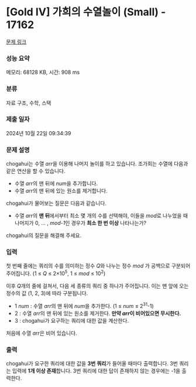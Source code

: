 # [Gold IV] 가희의 수열놀이 (Small) - 17162 

[문제 링크](https://www.acmicpc.net/problem/17162) 

### 성능 요약

메모리: 68128 KB, 시간: 908 ms

### 분류

자료 구조, 수학, 스택

### 제출 일자

2024년 10월 22일 09:34:39

### 문제 설명

<p>chogahui는 수열 <em>arr</em>을 이용해 나머지 놀이를 하고 있습니다. 조가희는 수열에 다음과 같은 연산을 할 수 있습니다.</p>

<ul>
	<li>수열 <em>arr</em>의 맨 뒤에 <em>num</em>을 추가합니다.</li>
	<li>수열 <em>arr</em>의 맨 뒤에 있는 원소를 제거합니다.</li>
</ul>

<p>chogahui가 물어보는 질문은 다음과 같습니다.</p>

<ul>
	<li>수열 <em>arr</em>의 <strong>맨 뒤</strong>에서부터 최소 몇 개의 수를 선택해야, 이들을 <em>mod</em>로 나누었을 때 나머지가 0, ... , <em>mod-1</em>인 경우가 <strong>최소 한 번 이상</strong> 나타나는가?</li>
</ul>

<p>chogahui의 질문을 해결해 주세요.</p>

### 입력 

 <p>첫 번째 줄에는 쿼리의 수를 의미하는 정수 <em>Q</em>와 나누는 정수 <em>mod</em> 가 공백으로 구분되어 주어집니다. (1 ≤ <em>Q</em> ≤ 2×10<sup>5</sup>, 1 ≤ <em>mod</em> ≤ 10<sup>2</sup>)</p>

<p>이후 <em>Q</em>개의 줄에 걸쳐서, 다음 세 종류의 쿼리 중 하나가 주어집니다. 이는 맨 앞에 오는 정수의 값 (1, 2, 3)에 따라 구분됩니다.</p>

<ul>
	<li>1 <em>num</em> : 수열 <em>arr</em>의 맨 뒤에 <em>num</em>을 추가한다. (1 ≤ <em>num</em> ≤ 2<sup>31</sup>-1)</li>
	<li>2 : 수열 <i>arr</i>의 맨 뒤에 있는 원소를 제거한다. <strong>만약 <em>arr</em>이 비어있으면 무시한다.</strong></li>
	<li>3 : chogahui가 요구하는 쿼리에 대한 값을 계산한다.</li>
</ul>

<p>처음에 수열 <em>arr</em>은 비어 있습니다.</p>

### 출력 

 <p>chogahui가 요구한 쿼리에 대한 값을 <strong>3번 쿼리</strong>가 들어올 때마다 출력합니다. 3번 쿼리는 입력에 <strong>1개 이상 존재</strong>합니다. 3번 쿼리에 대한 답이 존재하지 않는 경우에는 -1을 출력한다.</p>

